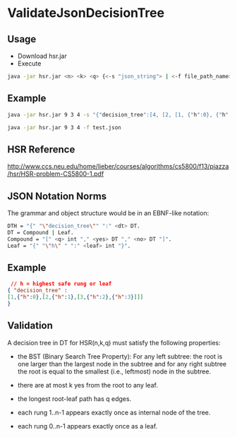 ValidateJsonDecisionTree
========================

Usage
--------------------------------------
* Download hsr.jar
* Execute

```bash
java -jar hsr.jar <n> <k> <q> {<-s "json_string"> | <-f file_path_name>}
```

Example
--------------------------------------
```bash
java -jar hsr.jar 9 3 4 -s "{"decision_tree":[4, [2, [1, {"h":0}, {"h":1}], [3, {"h":2}, {"h":3}] ], [6, [5, {"h":4}, {"h":5} ], [7, {"h":6}, [8, {"h":7}, {"h":8}] ] ] ]}"
```

```bash
java -jar hsr.jar 9 3 4 -f test.json
```

HSR Reference
--------------------------------------

http://www.ccs.neu.edu/home/lieber/courses/algorithms/cs5800/f13/piazza/hsr/HSR-problem-CS5800-1.pdf


JSON Notation Norms
--------------------------------------

The grammar and object structure would be in an EBNF-like notation:

```bash
DTH = "{" "\"decision_tree\"" ":" <dt> DT.
DT = Compound | Leaf.
Compound = "[" <q> int "," <yes> DT "," <no> DT "]".
Leaf = "{" "\"h\" " ":" <leaf> int "}".
```

Example
--------------------------------------

```json
 // h = highest safe rung or leaf
{ "decision_tree" :
[1,{"h":0},[2,{"h":1},[3,{"h":2},{"h":3}]]]
}
```


Validation
--------------------------------------
A decision tree in DT for HSR(n,k,q) must satisfy the following properties:

* the BST (Binary Search Tree Property): For any left subtree: the root is one larger than 
the largest node in the subtree and for any right subtree the root is equal to the smallest 
(i.e., leftmost) node in the subtree.

* there are at most k yes from the root to any leaf.

* the longest root-leaf path has q edges.

* each rung 1..n-1 appears exactly once as internal node of the tree.

* each rung 0..n-1 appears exactly once as a leaf.


